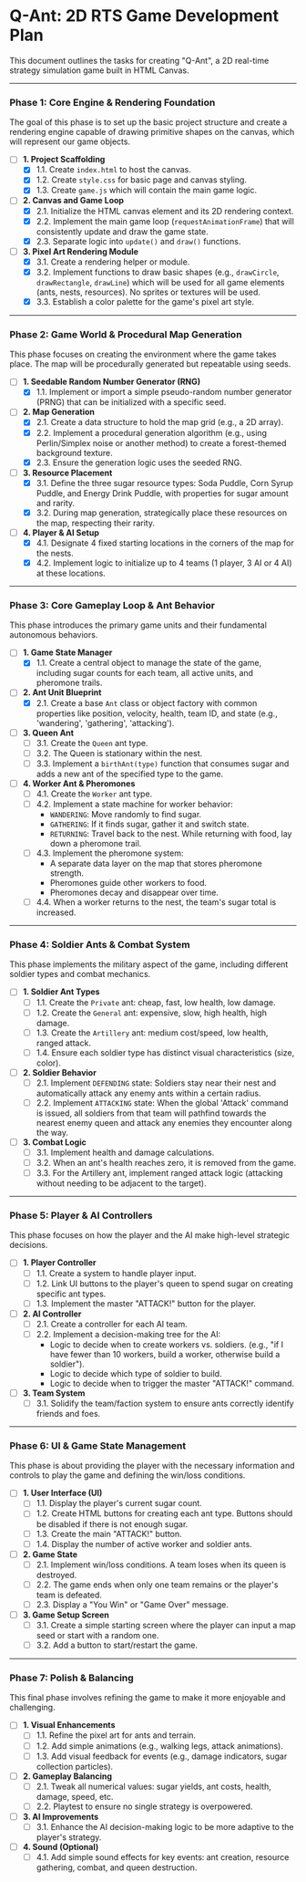 # Q-Ant: 2D RTS Game Development Plan

This document outlines the tasks for creating "Q-Ant", a 2D real-time strategy simulation game built in HTML Canvas.

---

### Phase 1: Core Engine & Rendering Foundation

The goal of this phase is to set up the basic project structure and create a rendering engine capable of drawing primitive shapes on the canvas, which will represent our game objects.

- [ ] **1. Project Scaffolding**
    - [x] 1.1. Create `index.html` to host the canvas.
    - [x] 1.2. Create `style.css` for basic page and canvas styling.
    - [x] 1.3. Create `game.js` which will contain the main game logic.
- [ ] **2. Canvas and Game Loop**
    - [x] 2.1. Initialize the HTML canvas element and its 2D rendering context.
    - [x] 2.2. Implement the main game loop (`requestAnimationFrame`) that will consistently update and draw the game state.
    - [x] 2.3. Separate logic into `update()` and `draw()` functions.
- [ ] **3. Pixel Art Rendering Module**
    - [x] 3.1. Create a rendering helper or module.
    - [x] 3.2. Implement functions to draw basic shapes (e.g., `drawCircle`, `drawRectangle`, `drawLine`) which will be used for all game elements (ants, nests, resources). No sprites or textures will be used.
    - [x] 3.3. Establish a color palette for the game's pixel art style.

---

### Phase 2: Game World & Procedural Map Generation

This phase focuses on creating the environment where the game takes place. The map will be procedurally generated but repeatable using seeds.

- [ ] **1. Seedable Random Number Generator (RNG)**
    - [x] 1.1. Implement or import a simple pseudo-random number generator (PRNG) that can be initialized with a specific seed.
- [ ] **2. Map Generation**
    - [x] 2.1. Create a data structure to hold the map grid (e.g., a 2D array).
    - [x] 2.2. Implement a procedural generation algorithm (e.g., using Perlin/Simplex noise or another method) to create a forest-themed background texture.
    - [x] 2.3. Ensure the generation logic uses the seeded RNG.
- [ ] **3. Resource Placement**
    - [x] 3.1. Define the three sugar resource types: Soda Puddle, Corn Syrup Puddle, and Energy Drink Puddle, with properties for sugar amount and rarity.
    - [x] 3.2. During map generation, strategically place these resources on the map, respecting their rarity.
- [ ] **4. Player & AI Setup**
    - [x] 4.1. Designate 4 fixed starting locations in the corners of the map for the nests.
    - [x] 4.2. Implement logic to initialize up to 4 teams (1 player, 3 AI or 4 AI) at these locations.

---

### Phase 3: Core Gameplay Loop & Ant Behavior

This phase introduces the primary game units and their fundamental autonomous behaviors.

- [ ] **1. Game State Manager**
    - [x] 1.1. Create a central object to manage the state of the game, including sugar counts for each team, all active units, and pheromone trails.
- [ ] **2. Ant Unit Blueprint**
    - [x] 2.1. Create a base `Ant` class or object factory with common properties like position, velocity, health, team ID, and state (e.g., 'wandering', 'gathering', 'attacking').
- [ ] **3. Queen Ant**
    - [ ] 3.1. Create the `Queen` ant type.
    - [ ] 3.2. The Queen is stationary within the nest.
    - [ ] 3.3. Implement a `birthAnt(type)` function that consumes sugar and adds a new ant of the specified type to the game.
- [ ] **4. Worker Ant & Pheromones**
    - [ ] 4.1. Create the `Worker` ant type.
    - [ ] 4.2. Implement a state machine for worker behavior:
        - `WANDERING`: Move randomly to find sugar.
        - `GATHERING`: If it finds sugar, gather it and switch state.
        - `RETURNING`: Travel back to the nest. While returning with food, lay down a pheromone trail.
    - [ ] 4.3. Implement the pheromone system:
        - A separate data layer on the map that stores pheromone strength.
        - Pheromones guide other workers to food.
        - Pheromones decay and disappear over time.
    - [ ] 4.4. When a worker returns to the nest, the team's sugar total is increased.

---

### Phase 4: Soldier Ants & Combat System

This phase implements the military aspect of the game, including different soldier types and combat mechanics.

- [ ] **1. Soldier Ant Types**
    - [ ] 1.1. Create the `Private` ant: cheap, fast, low health, low damage.
    - [ ] 1.2. Create the `General` ant: expensive, slow, high health, high damage.
    - [ ] 1.3. Create the `Artillery` ant: medium cost/speed, low health, ranged attack.
    - [ ] 1.4. Ensure each soldier type has distinct visual characteristics (size, color).
- [ ] **2. Soldier Behavior**
    - [ ] 2.1. Implement `DEFENDING` state: Soldiers stay near their nest and automatically attack any enemy ants within a certain radius.
    - [ ] 2.2. Implement `ATTACKING` state: When the global 'Attack' command is issued, all soldiers from that team will pathfind towards the nearest enemy queen and attack any enemies they encounter along the way.
- [ ] **3. Combat Logic**
    - [ ] 3.1. Implement health and damage calculations.
    - [ ] 3.2. When an ant's health reaches zero, it is removed from the game.
    - [ ] 3.3. For the Artillery ant, implement ranged attack logic (attacking without needing to be adjacent to the target).

---

### Phase 5: Player & AI Controllers

This phase focuses on how the player and the AI make high-level strategic decisions.

- [ ] **1. Player Controller**
    - [ ] 1.1. Create a system to handle player input.
    - [ ] 1.2. Link UI buttons to the player's queen to spend sugar on creating specific ant types.
    - [ ] 1.3. Implement the master "ATTACK!" button for the player.
- [ ] **2. AI Controller**
    - [ ] 2.1. Create a controller for each AI team.
    - [ ] 2.2. Implement a decision-making tree for the AI:
        - Logic to decide when to create workers vs. soldiers. (e.g., "if I have fewer than 10 workers, build a worker, otherwise build a soldier").
        - Logic to decide which type of soldier to build.
        - Logic to decide when to trigger the master "ATTACK!" command.
- [ ] **3. Team System**
    - [ ] 3.1. Solidify the team/faction system to ensure ants correctly identify friends and foes.

---

### Phase 6: UI & Game State Management

This phase is about providing the player with the necessary information and controls to play the game and defining the win/loss conditions.

- [ ] **1. User Interface (UI)**
    - [ ] 1.1. Display the player's current sugar count.
    - [ ] 1.2. Create HTML buttons for creating each ant type. Buttons should be disabled if there is not enough sugar.
    - [ ] 1.3. Create the main "ATTACK!" button.
    - [ ] 1.4. Display the number of active worker and soldier ants.
- [ ] **2. Game State**
    - [ ] 2.1. Implement win/loss conditions. A team loses when its queen is destroyed.
    - [ ] 2.2. The game ends when only one team remains or the player's team is defeated.
    - [ ] 2.3. Display a "You Win" or "Game Over" message.
- [ ] **3. Game Setup Screen**
    - [ ] 3.1. Create a simple starting screen where the player can input a map seed or start with a random one.
    - [ ] 3.2. Add a button to start/restart the game.

---

### Phase 7: Polish & Balancing

This final phase involves refining the game to make it more enjoyable and challenging.

- [ ] **1. Visual Enhancements**
    - [ ] 1.1. Refine the pixel art for ants and terrain.
    - [ ] 1.2. Add simple animations (e.g., walking legs, attack animations).
    - [ ] 1.3. Add visual feedback for events (e.g., damage indicators, sugar collection particles).
- [ ] **2. Gameplay Balancing**
    - [ ] 2.1. Tweak all numerical values: sugar yields, ant costs, health, damage, speed, etc.
    - [ ] 2.2. Playtest to ensure no single strategy is overpowered.
- [ ] **3. AI Improvements**
    - [ ] 3.1. Enhance the AI decision-making logic to be more adaptive to the player's strategy.
- [ ] **4. Sound (Optional)**
    - [ ] 4.1. Add simple sound effects for key events: ant creation, resource gathering, combat, and queen destruction.
